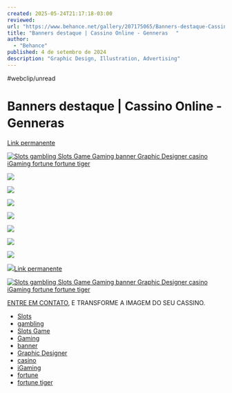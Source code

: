 ```yaml
---
created: 2025-05-24T21:17:18-03:00
reviewed:
url: "https://www.behance.net/gallery/207175065/Banners-destaque-Cassino-Online?tracking_source=search_projects|cassino&l=5"
title: "Banners destaque | Cassino Online - Genneras ㅤ"
author:
  - "Behance"
published: 4 de setembro de 2024
description: "Graphic Design, Illustration, Advertising"
---
```


#webclip/unread

# Banners destaque | Cassino Online - Genneras ㅤ

[Link permanente](https://www.behance.net/gallery/207175065/Banners-destaque-Cassino-Online/modules/1176494905)

[![Slots gambling Slots Game Gaming banner Graphic Designer casino iGaming fortune fortune tiger](https://mir-s3-cdn-cf.behance.net/project_modules/1400_webp/d93252207175065.66d8d45bdd038.png)](https://www.behance.net/gallery/207175065/Banners-destaque-Cassino-Online/modules/1176494905)

![](https://mir-s3-cdn-cf.behance.net/project_modules/disp_webp/5b12ee207175065.66d8d4575e66b.png)

![](https://mir-s3-cdn-cf.behance.net/project_modules/disp_webp/09fa3c207175065.66d8d4575deea.png)

![](https://mir-s3-cdn-cf.behance.net/project_modules/disp_webp/dc813b207175065.66d8d4575eef1.png)

![](https://mir-s3-cdn-cf.behance.net/project_modules/1400_webp/311e19207175065.66d8d459c0a70.png)

![](https://mir-s3-cdn-cf.behance.net/project_modules/1400_webp/fdba44207175065.66d8d459c12bb.png)

![](https://mir-s3-cdn-cf.behance.net/project_modules/1400_webp/93b3ba207175065.66d8d459c1b81.png)

![](https://mir-s3-cdn-cf.behance.net/project_modules/1400_webp/05b90b207175065.66d8d45aa9084.png)

![](https://mir-s3-cdn-cf.behance.net/project_modules/1400_webp/7bedbc207175065.66d8d45aa87ec.png)[Link permanente](https://www.behance.net/gallery/207175065/Banners-destaque-Cassino-Online/modules/1176494903)

[![Slots gambling Slots Game Gaming banner Graphic Designer casino iGaming fortune fortune tiger](https://mir-s3-cdn-cf.behance.net/project_modules/1400_webp/dc44e3207175065.66d8d45bdca04.png)](https://www.behance.net/gallery/207175065/Banners-destaque-Cassino-Online/modules/1176494903)

[ENTRE EM CONTATO](http://wa.me/5511948761906), E TRANSFORME A IMAGEM DO SEU CASSINO.

- [Slots](https://www.behance.net/search/projects/Slots?tracking_source=project_tag)
- [gambling](https://www.behance.net/search/projects/gambling?tracking_source=project_tag)
- [Slots Game](https://www.behance.net/search/projects/Slots%20Game?tracking_source=project_tag)
- [Gaming](https://www.behance.net/search/projects/Gaming?tracking_source=project_tag)
- [banner](https://www.behance.net/search/projects/banner?tracking_source=project_tag)
- [Graphic Designer](https://www.behance.net/search/projects/Graphic%20Designer?tracking_source=project_tag)
- [casino](https://www.behance.net/search/projects/casino?tracking_source=project_tag)
- [iGaming](https://www.behance.net/search/projects/iGaming?tracking_source=project_tag)
- [fortune](https://www.behance.net/search/projects/fortune?tracking_source=project_tag)
- [fortune tiger](https://www.behance.net/search/projects/fortune%20tiger?tracking_source=project_tag)